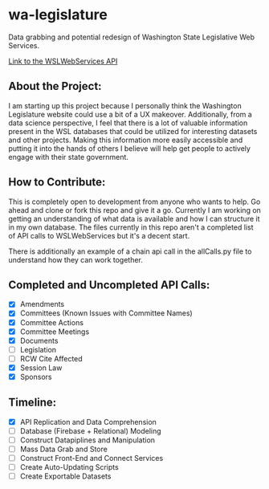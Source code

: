 # wa-legislature
Data grabbing and potential redesign of Washington State Legislative Web Services.

[Link to the WSLWebServices API](http://wslwebservices.leg.wa.gov/#Table1)

## About the Project:
I am starting up this project because I personally think the Washington Legislature website could use a bit of a UX makeover.
Additionally, from a data science perspective, I feel that there is a lot of valuable information present in the WSL databases that
could be utilized for interesting datasets and other projects. Making this information more easily accessible and putting it into the
hands of others I believe will help get people to actively engage with their state government.

## How to Contribute:
This is completely open to development from anyone who wants to help. Go ahead and clone or fork this repo and give it a go.
Currently I am working on getting an understanding of what data is available and how I can structure it in my own database.
The files currently in this repo aren't a completed list of API calls to WSLWebServices but it's a decent start.

There is additionally an example of a chain api call in the allCalls.py file to understand how they can work together.

## Completed and Uncompleted API Calls:
- [x] Amendments
- [x] Committees (Known Issues with Committee Names)
- [x] Committee Actions
- [x] Committee Meetings
- [x] Documents
- [ ] Legislation
- [ ] RCW Cite Affected
- [x] Session Law
- [x] Sponsors

## Timeline:
- [x] API Replication and Data Comprehension
- [ ] Database (Firebase + Relational) Modeling
- [ ] Construct Datapiplines and Manipulation
- [ ] Mass Data Grab and Store
- [ ] Construct Front-End and Connect Services
- [ ] Create Auto-Updating Scripts
- [ ] Create Exportable Datasets
